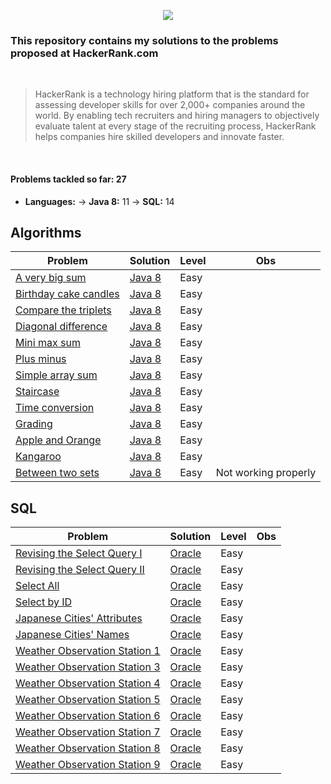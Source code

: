 <p align="center">
  <img src="https://www.hackerrank.com/wp-content/uploads/2018/08/hackerrank_logo.png">
</p>

### This repository contains my solutions to the problems proposed at HackerRank.com
<br>

> HackerRank is a technology hiring platform that is the standard for assessing developer skills for over 2,000+ companies around the world. By enabling tech recruiters and hiring managers to objectively evaluate talent at every stage of the recruiting process, HackerRank helps companies hire skilled developers and innovate faster.

<br>

#### Problems tackled so far: 27
- **Languages:**
  -> **Java 8:** 11
  -> **SQL:** 14



## Algorithms

| Problem  | Solution | Level | Obs
| ------------- | ------------- | ------------- | ------------- | 
| [A very big sum](https://www.hackerrank.com/challenges/a-very-big-sum/problem) | [Java 8](algorithms/java8/a-very-big-sum.java) | Easy |
| [Birthday cake candles](https://www.hackerrank.com/challenges/birthday-cake-candles/problem) | [Java 8](algorithms/java8/birthday-cake-candles.java) | Easy |
| [Compare the triplets](https://www.hackerrank.com/challenges/compare-the-triplets/problem) | [Java 8](algorithms/java8/compare-the-triplets.java) | Easy |
| [Diagonal difference](https://www.hackerrank.com/challenges/diagonal-difference/problem) | [Java 8](algorithms/java8/diagonal-difference.java) | Easy |
| [Mini max sum](https://www.hackerrank.com/challenges/mini-max-sum/problem) | [Java 8](algorithms/java8/mini-max-sum.java) | Easy |
| [Plus minus](https://www.hackerrank.com/challenges/plus-minus/problem) | [Java 8](algorithms/java8/plus-minus.java) | Easy |
| [Simple array sum](https://www.hackerrank.com/challenges/simple-array-sum/problem) | [Java 8](algorithms/java8/simple-array-sum.java) | Easy |
| [Staircase](https://www.hackerrank.com/challenges/staircase/problem) | [Java 8](algorithms/java8/staircase.java) | Easy |
| [Time conversion](https://www.hackerrank.com/challenges/time-conversion/problem) | [Java 8](algorithms/java8/time-conversion.java) | Easy
| [Grading](https://www.hackerrank.com/challenges/grading/problem) | [Java 8](algorithms/java8/grading.java) | Easy |
| [Apple and Orange](https://www.hackerrank.com/challenges/apple-and-orange/problem) | [Java 8](algorithms/java8/apple-and-orange.java) | Easy |
| [Kangaroo](https://www.hackerrank.com/challenges/kangaroo/problem) | [Java 8](algorithms/java8/kangaroo.java) | Easy |
| [Between two sets](https://www.hackerrank.com/challenges/between-two-sets/problem) | [Java 8](algorithms/java8/between-two-sets.java) | Easy  | Not working properly






## SQL

| Problem  | Solution | Level | Obs
| ------------- | ------------- | ------------- | ------------- | 
| [Revising the Select Query I](https://www.hackerrank.com/challenges/revising-the-select-query/problem)  | [Oracle](sql/oracle/Revising-the-Select-Query-I)  | Easy |
| [Revising the Select Query II](https://www.hackerrank.com/challenges/revising-the-select-query-2/problem)  | [Oracle](sql/oracle/Revising-the-Select-Query-II)  | Easy |
| [Select All](https://www.hackerrank.com/challenges/select-all-sql/problem)  | [Oracle](sql/oracle/Select-All)  | Easy |
| [Select by ID](https://www.hackerrank.com/challenges/select-by-id/problem)  | [Oracle](sql/oracle/Select-by-ID)  | Easy |
| [Japanese Cities' Attributes](https://www.hackerrank.com/challenges/japanese-cities-attributes/problem)  | [Oracle](sql/oracle/japanese-cities-attributes)  | Easy |
| [Japanese Cities' Names](https://www.hackerrank.com/challenges/japanese-cities-name/problem)  | [Oracle](sql/oracle/japanese-cities-namess)  | Easy |
| [Weather Observation Station 1](https://www.hackerrank.com/challenges/weather-observation-station-1/problem)  | [Oracle](sql/oracle/weather-observation-station-1)  | Easy |
| [Weather Observation Station 3](https://www.hackerrank.com/challenges/weather-observation-station-3/problem)  | [Oracle](sql/oracle/weather-observation-station-3)  | Easy |
| [Weather Observation Station 4](https://www.hackerrank.com/challenges/weather-observation-station-4/problem)  | [Oracle](sql/oracle/weather-observation-station-4)  | Easy |
| [Weather Observation Station 5](https://www.hackerrank.com/challenges/weather-observation-station-5/problem)  | [Oracle](sql/oracle/weather-observation-station-5)  | Easy |
| [Weather Observation Station 6](https://www.hackerrank.com/challenges/weather-observation-station-6/problem)  | [Oracle](sql/oracle/weather-observation-station-6)  | Easy |
| [Weather Observation Station 7](https://www.hackerrank.com/challenges/weather-observation-station-7/problem)  | [Oracle](sql/oracle/weather-observation-station-7)  | Easy |
| [Weather Observation Station 8](https://www.hackerrank.com/challenges/weather-observation-station-8/problem)  | [Oracle](sql/oracle/weather-observation-station-8)  | Easy |
| [Weather Observation Station 9](https://www.hackerrank.com/challenges/weather-observation-station-9/problem)  | [Oracle](sql/oracle/weather-observation-station-9)  | Easy |











